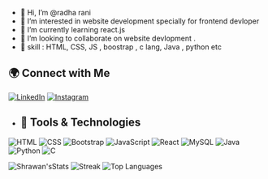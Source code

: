 - 👋 Hi, I’m @radha rani
- 👀 I’m interested in website development specially for frontend devloper
- 🌱 I’m currently learning react.js
- 💞 I’m looking to collaborate on website devlopment .
- 👀 skill : HTML, CSS, JS , boostrap , c lang, Java , python etc

## 🌍 Connect with Me

[![LinkedIn](https://img.shields.io/badge/LinkedIn-blue?logo=linkedin&logoColor=white&style=for-the-badge)](https://www.linkedin.com/in//)
[![Instagram](https://img.shields.io/badge/Instagram-E4405F?logo=instagram&logoColor=white&style=for-the-badge)](https://www.instagram.com//)
- ## 🚀 Tools & Technologies

![HTML](https://img.shields.io/badge/HTML5-E34F26?logo=html5&logoColor=white&style=for-the-badge)
![CSS](https://img.shields.io/badge/CSS3-1572B6?logo=css3&logoColor=white&style=for-the-badge)
![Bootstrap](https://img.shields.io/badge/Bootstrap-7952B3?logo=bootstrap&logoColor=white&style=for-the-badge)
![JavaScript](https://img.shields.io/badge/JavaScript-F7DF1E?logo=javascript&logoColor=black&style=for-the-badge)
![React](https://img.shields.io/badge/React-20232A?logo=react&logoColor=61DAFB&style=for-the-badge)
![MySQL](https://img.shields.io/badge/MySQL-005C84?logo=mysql&logoColor=white&style=for-the-badge)
![Java](https://img.shields.io/badge/Java-007396?logo=java&logoColor=white&style=for-the-badge)
![Python](https://img.shields.io/badge/Python-3776AB?logo=python&logoColor=white&style=for-the-badge)
![C](https://img.shields.io/badge/C-00599C?logo=c&logoColor=white&style=for-the-badge)

![Shrawan'sStats](https://github-readme-stats.vercel.app/api?username=shrawansinh&show_icons=true)
![Streak](https://github-readme-streak-stats.herokuapp.com/?user=shrawansinh)
![Top Languages](https://github-readme-stats.vercel.app/api/top-langs/?username=shrawansinh)
